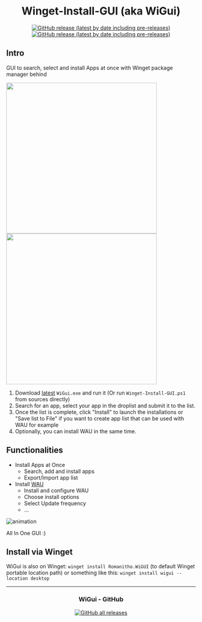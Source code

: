<div align="center">

# Winget-Install-GUI (aka WiGui)
[![GitHub release (latest by date including pre-releases)](https://img.shields.io/github/v/release/Romanitho/Winget-Install-GUI?label=Latest%20version&style=flat-square)](https://github.com/Romanitho/Winget-Install-GUI/releases)
[![GitHub release (latest by date including pre-releases)](https://img.shields.io/github/downloads/Romanitho/Winget-Install-GUI/latest/total?label=Downloads&style=flat-square)](https://github.com/Romanitho/Winget-Install-GUI/releases)

</div>

## Intro

GUI to search, select and install Apps at once with Winget package manager behind

<img src="https://user-images.githubusercontent.com/96626929/236701989-cdadcfae-00b1-4a18-984d-c73d355c404a.png" width="400"> <img src="https://user-images.githubusercontent.com/96626929/236701991-8a3bf2a3-efb7-4ac6-8688-fb4550cbef8f.png" width="400">

1. Download [latest](https://github.com/Romanitho/Winget-Install-GUI/releases/) `WiGui.exe` and run it (Or run `Winget-Install-GUI.ps1` from sources directly)
3. Search for an app, select your app in the droplist and submit it to the list.
4. Once the list is complete, click "Install" to launch the installations or "Save list to File" if you want to create app list that can be used with WAU for example
5. Optionally, you can install WAU in the same time.

## Functionalities

- Install Apps at Once
  - Search, add and install apps
  - Export/Import app list
- Install [WAU](https://github.com/Romanitho/Winget-AutoUpdate)
  - Install and configure WAU
  - Choose install options
  - Select Update frequency
  - ...

![animation](https://user-images.githubusercontent.com/96626929/168034491-4dfe7ccd-55d7-4082-8bd7-e8b3d56d34f8.gif)


All In One GUI :)

## Install via Winget

WiGui is also on Winget:
`winget install Romanitho.WiGUI` (to default Winget portable location path)
or something like this:
`winget install wigui --location desktop`

<div align="center">

---

### WiGui - GitHub

[![GitHub all releases](https://img.shields.io/github/downloads/Romanitho/Winget-Install-GUI/total?label=Total%20WiGui%20downloads&style=flat-square)](https://somsubhra.github.io/github-release-stats/?username=Romanitho&repository=Winget-Install-GUI&page=1&per_page=1000)

</div>
